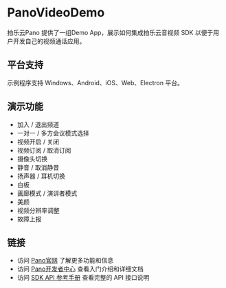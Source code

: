 # PanoVideoDemo

拍乐云Pano 提供了一组Demo App，展示如何集成拍乐云音视频 SDK 以便于用户开发自己的视频通话应用。

## 平台支持

示例程序支持 Windows、Android、iOS、Web、Electron 平台。

## 演示功能

- 加入 / 退出频道
- 一对一 / 多方会议模式选择
- 视频开启 / 关闭
- 视频订阅 / 取消订阅
- 摄像头切换
- 静音 / 取消静音
- 扬声器 / 耳机切换
- 白板
- 画廊模式 / 演讲者模式
- 美颜
- 视频分辨率调整
- 故障上报

## 链接

- 访问 [Pano官网](https://www.pano.video/) 了解更多功能和信息
- 访问 [Pano开发者中心](https://developer.pano.video/) 查看入门介绍和详细文档
- 访问 [SDK API 参考手册](https://developer.pano.video/sdk/sdkapi/) 查看完整的 API 接口说明

